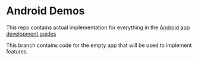 # Android Demos

This repo contains actual implementation for everything
in the [Android app development guides](https://developer.android.com/guide)

This branch contains code for the empty app that will be used to implement features.
